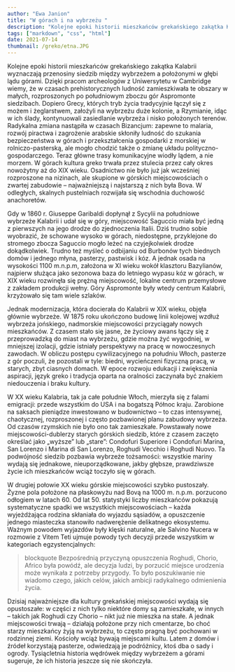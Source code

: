 ```yaml
---
author: "Ewa Janion"
title: "W górach i na wybrzeżu "
description: "Kolejne epoki historii mieszkańców grekańskiego zakątka Kalabrii wyznaczają przenosiny siedzib między wybrzeżem a położonymi w głębi lądu górami."
tags: ["markdown", "css", "html"]
date: 2021-07-14
thumbnail: /greko/etna.JPG
---
```


Kolejne epoki historii mieszkańców grekańskiego zakątka Kalabrii wyznaczają przenosiny siedzib między wybrzeżem a położonymi w głębi lądu górami. Dzięki pracom archeologów z Uniwersytetu w Cambridge wiemy, że w czasach prehistorycznych ludność zamieszkiwała te obszary w małych, rozproszonych po południowym zboczu gór Aspromonte siedzibach. Dopiero Grecy, których tryb życia tradycyjnie łączył się z możem i żeglarstwem, założyli na wybrzeżu duże kolonie, a Rzymianie, idąc w ich ślady, kontynuowali zasiedlanie wybrzeża i nisko położonych terenów. Radykalna zmiana nastąpiła w czasach Bizancjum: zapewne to malaria, rozwój piractwa i zagrożenie arabskie skłoniły ludność do szukania bezpieczeństwa w górach i przekształcenia gospodarki z morskiej w rolniczo-pasterską, ale mogło chodzić także o zmianę układu polityczno-gospodarczego. Teraz główne trasy komunikacyjne wiodły lądem, a nie morzem. W górach kultura greko trwała przez stulecia przez cały okres nowożytny aż do XIX wieku. Osadnictwo nie było już jak wcześniej rozproszone na nizinach, ale skupione w górskich miejscowościach o zwartej zabudowie – najważniejszą i najstarszą z nich była Bova. W odległych, skalnych pustelniach rozwijała się wschodnia duchowość anachoretów.  

Gdy w 1860 r. Giuseppe Garibaldi dopłynął z Sycylii na południowe wybrzeże Kalabrii i udał się w góry, miejscowość Saguccio miała być jedną z pierwszych na jego drodze do zjednoczenia Italii. Dziś trudno sobie wyobrazić, że schowane wysoko w górach, niedostępne, przyklejone do stromego zbocza Saguccio mogło leżeć na czyjejkolwiek drodze dokądkolwiek. Trudno też myśleć o odbijaniu od Burbonów tych biednych domów i jednego młyna, pasterzy, pastwisk i kóz. A jednak osada na wysokości 1100 m.n.p.m,  założona w XI wieku wokół klasztoru Bazylianów, najpierw służąca jako sezonowa baza do letniego wypasu kóz w górach, w XIX wieku rozwinęła się prężną miejscowość, lokalne centrum przemysłowe z zakładem produkcji wełny. Góry Aspromonte były wtedy centrum Kalabrii, krzyżowało się tam wiele szlaków. 

Jednak modernizacja, która docierała do Kalabrii w XIX wieku, objęła głównie wybrzeże. W 1875 roku ukończono budowę linii kolejowej wzdłuż wybrzeża jońskiego, nadmorskie miejscowości przyciągały nowych mieszkańców. Z czasem stało się jasne, że życiowy awans łączy się z przeprowadzką do miast na wybrzeżu, gdzie można żyć wygodniej, w mniejszej izolacji, gdzie istniały perspektywy na pracę w nowoczesnych zawodach. W obliczu postępu cywilizacyjnego na południu Włoch, pasterze z gór poczuli, że pozostali w tyle: biedni, wycieńczeni fizyczną pracą, w starych, zbyt ciasnych domach. W epoce rozwoju edukacji i zwiększenia aspiracji, język greko i tradycja oparta na oralności zaczynała być znakiem niedouczenia i braku kultury. 

W XX wieku Kalabria, tak ja całe południe Włoch, mierzyła się z falami emigracji: przede wszystkim do USA i na bogatszą Północ kraju. Zarobione na saksach pieniądze inwestowano w budownictwo – to czas intensywnej, chaotycznej, rozproszonej i często pozbawionej planu zabudowy wybrzeża. Od czasów rzymskich nie było ono tak zamieszkałe. Powstawały nowe miejscowości-dublerzy starych górskich siedzib, które z czasem zaczęto określać jako „wyższe” lub „stare”: Condofuri Superiore i Condofuri Marina, San Lorenzo i Marina di San Lorenzo, Roghudi Vecchio i Roghudi Nuovo. Ta podwójność siedzib pozbawia wybrzeże tożsamości: wszystkie mariny wydają się jednakowe, nieuporządkowane, jakby głębsze, prawdziwsze życie ich mieszkańców wciąż toczyło się w górach. 

W drugiej połowie XX wieku górskie miejscowości szybko pustoszały. Żyzne pola położone na płaskowyżu nad Bovą na 1000 m. n.p.m. porzucono odłogiem w latach 60. Od lat 50. statystyki liczby mieszkańców pokazują systematyczne spadki we wszystkich miejscowościach – każda wyjeżdżająca rodzina skłaniała do wyjazdu sąsiadów, a opuszczenie jednego miasteczka stanowiło nadwerężenie delikatnego ekosystemu. Ważnym powodem wyjazdów były klęski naturalne, ale Salvino Nucera w rozmowie z Vitem Teti ujmuje powody tych decyzji przede wszystkim w kategoriach egzystencjalnych: 

> blockquote Bezpośrednią przyczyną opuszczenia Roghudi, Chorio, Africo była powódź, ale decyzja ludzi, by porzucić miejsce urodzenia może wynikała z potrzeby przygody. To było poszukiwanie nie wiadomo czego, jakich celów, jakich ambicji radykalnego odmienienia życia.

Dzisiaj najważniejsze dla kultury grekańskiej miejscowości wydają się opustoszałe: w części z nich tylko niektóre domy są zamieszkałe, w innych – takich jak Roghudi czy Chorio – nikt już nie mieszka na stałe. A jednak miejscowości trwają – działają położone przy nich cmentarze, bo choć starzy mieszkańcy żyją na wybrzeżu, to często pragną być pochowani w rodzinnej ziemi. Kościoły wciąż bywają miejscami kultu. Latem z domów i źródeł korzystają pasterze, odwiedzają je podróżnicy, ktoś dba o sady i ogrody. Tysiącletnia historia wędrówek między wybrzeżem a górami sugeruje, że ich historia jeszcze się nie skończyła. 
